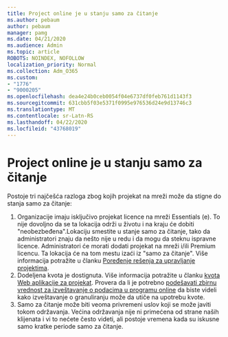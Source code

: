 ```yaml
---
title: Project online je u stanju samo za čitanje
ms.author: pebaum
author: pebaum
manager: pamg
ms.date: 04/21/2020
ms.audience: Admin
ms.topic: article
ROBOTS: NOINDEX, NOFOLLOW
localization_priority: Normal
ms.collection: Adm_O365
ms.custom:
- "1776"
- "9000205"
ms.openlocfilehash: dea4e24b0ceb0054f04e6737df0feb761d1143f3
ms.sourcegitcommit: 631cbb5f03e5371f0995e976536d24e9d13746c3
ms.translationtype: MT
ms.contentlocale: sr-Latn-RS
ms.lasthandoff: 04/22/2020
ms.locfileid: "43768019"
---
```

# <a name="project-online-is-in-a-read-only-state"></a>Project online je u stanju samo za čitanje

Postoje tri najčešća razloga zbog kojih projekat na mreži može da stigne do stanja samo za čitanje:

1. Organizacije imaju isključivo projekat licence na mreži Essentials (e). To nije dovoljno da se ta lokacija održi u životu i na kraju će dobiti "neobezbeđena".Lokaciju smestite u stanje samo za čitanje, tako da administratori znaju da nešto nije u redu i da mogu da steknu ispravne licence. Administratori će morati dodati projekat na mreži i/ili Premium licencu. Ta lokacija će na tom mestu izaći iz "samo za čitanje". Više informacija potražite u članku [Poređenje rešenja za upravljanje projektima](https://products.office.com/project/compare-microsoft-project-management-software?tab=1).
2. Dodeljena kvota je dostignuta. Više informacija potražite u članku [kvota Web aplikacije za projekat](https://docs.microsoft.com/projectonline/tune-project-online-performance#project-web-app-quota). Provera da li je potrebno [podešavati zbirnu vrednost za izveštavanje o podacima u programu online](https://docs.microsoft.com/ProjectOnline/configure-rollup-of-timephased-reporting-data-in-project-online) da biste videli kako izveštavanje o granuliranju može da utiče na upotrebu kvote.
3. Samo za čitanje može biti veoma privremeni uslov koji se može javiti tokom održavanja. Većina održavanja nije ni primećena od strane naših klijenata i vi to nećete često videti, ali postoje vremena kada su iskusne samo kratke periode samo za čitanje.
